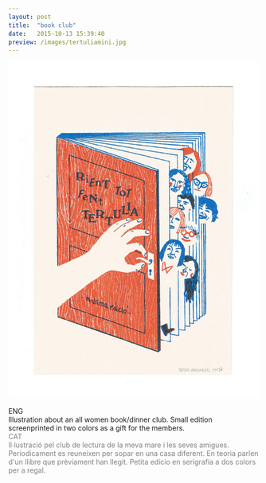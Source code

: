 ```yaml
---
layout: post
title:  "book club"
date:   2015-10-13 15:39:40
preview: /images/tertuliamini.jpg
---
```


![Picture 1](/images/tertulia.jpg)

<div class="row">

  <div class="column">
  ENG<br>
  Illustration about an all women book/dinner club. Small edition screenprinted in two colors as a gift for the members. <br>
  </div>

   <div class="column">
   <font color="#808080">
   CAT<br>
    Il·lustració pel club de lectura de la meva mare i les seves amigues. Periodicament es reuneixen per sopar en una casa diferent. En teoria parlen d'un llibre que prèviament han llegit. Petita edicio en serigrafia a dos colors per a regal.
